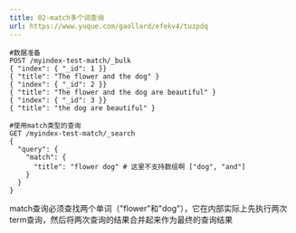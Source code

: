 ```yaml
---
title: 02-match多个词查询
url: https://www.yuque.com/gaollard/efekv4/tuzpdq
---
```


```shell
#数据准备
POST /myindex-test-match/_bulk
{ "index": { "_id": 1 }}
{ "title": "The flower and the dog" }
{ "index": { "_id": 2 }}
{ "title": "The flower and the dog are beautiful" }
{ "index": { "_id": 3 }}
{ "title": "the dog are beautiful" }

#使用match类型的查询
GET /myindex-test-match/_search
{
  "query": {
    "match": {
      "title": "flower dog" # 这里不支持数组啊 ["dog", "and"]
    }
  }
}
```

match查询必须查找两个单词（"flower"和"dog"），它在内部实际上先执行两次term查询，然后将两次查询的结果合并起来作为最终的查询结果
